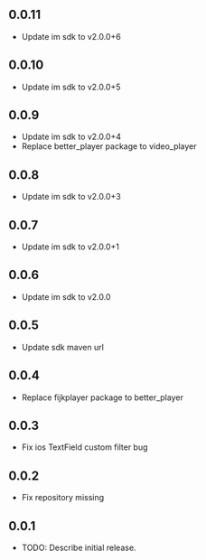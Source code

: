 ## 0.0.11

* Update im sdk to v2.0.0+6 <br>

## 0.0.10

* Update im sdk to v2.0.0+5 <br>

## 0.0.9

* Update im sdk to v2.0.0+4 <br>
* Replace better_player package to video_player

## 0.0.8

* Update im sdk to v2.0.0+3

## 0.0.7

* Update im sdk to v2.0.0+1

## 0.0.6

* Update im sdk to v2.0.0

## 0.0.5

* Update sdk maven url

## 0.0.4

* Replace fijkplayer package to better_player

## 0.0.3

* Fix ios TextField custom filter bug

## 0.0.2

* Fix repository missing

## 0.0.1

* TODO: Describe initial release.
